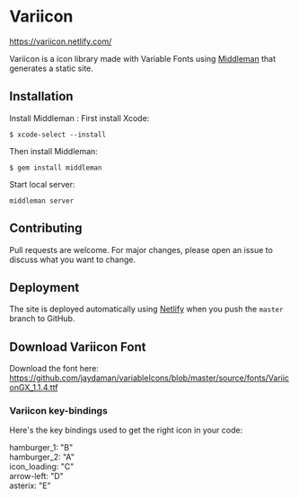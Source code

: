 # Variicon

https://variicon.netlify.com/

Variicon is a icon library made with Variable Fonts using [Middleman](https://middlemanapp.com/) that generates a static site.

## Installation
Install Middleman
:
First install Xcode:
```
$ xcode-select --install
```
Then install Middleman:
```
$ gem install middleman
```
Start local server:
```Middleman
middleman server
```
## Contributing
Pull requests are welcome. For major changes, please open an issue to discuss what you want to change.

## Deployment
The site is deployed automatically using [Netlify](https://www.netlify.com/) when you push the `master` branch to GitHub.

## Download Variicon Font
Download the font here: https://github.com/jaydaman/variableIcons/blob/master/source/fonts/VariiconGX_1.1.4.ttf

### Variicon key-bindings
Here's the key bindings used to get the right icon in your code:

hamburger_1: "B"<br>
hamburger_2: "A"<br>
icon_loading: "C"<br>
arrow-left: "D"<br>
asterix: "E"<br>
